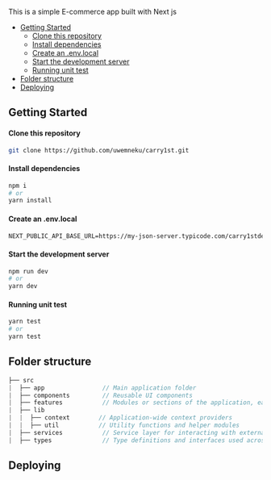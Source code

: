 This is a simple E-commerce app built with Next js
<br />

- [Getting Started](#getting-started)
  - [Clone this repository](#clone-this-repository)
  - [Install dependencies](#install-dependencies)
  - [Create an .env.local](#create-an-envlocal)
  - [Start the development server](#start-the-development-server)
  - [Running unit test](#running-unit-test)
- [Folder structure](#folder-structure)
- [Deploying](#deploying)

## Getting Started

#### Clone this repository

```bash
git clone https://github.com/uwemneku/carry1st.git
```

#### Install dependencies

```bash
npm i
# or
yarn install
```

#### Create an .env.local

```txt
NEXT_PUBLIC_API_BASE_URL=https://my-json-server.typicode.com/carry1stdeveloper/mock-product-api

```

#### Start the development server

```bash
npm run dev
# or
yarn dev

```

#### Running unit test

```bash
yarn test
# or
yarn test

```

## Folder structure

```java
├── src
|  ├── app                // Main application folder
|  ├── components         // Reusable UI components
|  ├── features           // Modules or sections of the application, each containing related components, pages, and logic
|  ├── lib                
|  |  ├── context        // Application-wide context providers
|  |  ├── util           // Utility functions and helper modules
|  ├── services           // Service layer for interacting with external APIs or performing server-side actions
|  ├── types              // Type definitions and interfaces used across the application

```

## Deploying
